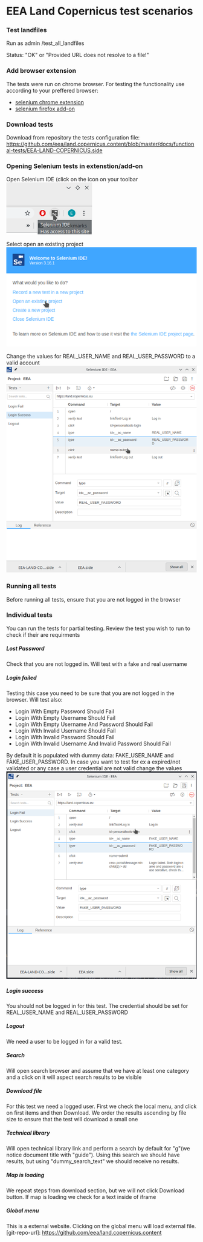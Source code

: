 # EEA Land Copernicus test scenarios

### Test landfiles
Run as admin /test_all_landfiles

Status: "OK" or "Provided URL does not resolve to a file!"

### Add browser extension
The tests were run on chrome browser. For testing the functionality use according to your preffered browser:
- [selenium chrome extension](https://chrome.google.com/webstore/detail/selenium-ide/mooikfkahbdckldjjndioackbalphokd?hl=en)
- [selenium firefox add-on](https://addons.mozilla.org/en-US/firefox/addon/selenium-ide/)

### Download tests
Download from repository the tests configuration file: https://github.com/eea/land.copernicus.content/blob/master/docs/functional-tests/EEA-LAND-COPERNICUS.side

### Opening Selenium tests in extenstion/add-on

Open Selenium IDE (click on the icon on your toolbar
![](https://github.com/eea/land.copernicus.content/raw/master/docs/functional-tests/images/001-open-selenium.png)

Select open an existing project
![](https://github.com/eea/land.copernicus.content/raw/master/docs/functional-tests/images/002-open-project.png)

Change the values for REAL_USER_NAME and REAL_USER_PASSWORD to a valid account
![](https://github.com/eea/land.copernicus.content/raw/master/docs/functional-tests/images/004-change-real-username.png)

### Running all tests

Before running all tests, ensure that you are not logged in the browser

### Individual tests
You can run the tests for partial testing. Review the test you wish to run to check if their are requirments

##### Lost Password
Check that you are not logged in. Will test with a fake and real username

##### Login failed
Testing this case you need to be sure that you are not logged in the browser. Will test also:
- Login With Empty Password Should Fail
- Login With Empty Username Should Fail
- Login With Empty Username And Password Should Fail
- Login With Invalid Username Should Fail
- Login With Invalid Password Should Fail
- Login With Invalid Username And Invalid Password Should Fail

By default it is populated with dummy data:  FAKE_USER_NAME and FAKE_USER_PASSWORD. In case you want to test for ex a expired/not validated or any case a user credential are not valid change the values
![](https://github.com/eea/land.copernicus.content/raw/master/docs/functional-tests/images/003-change-fake-username.png)

##### Login success
You should not be logged in for this test. The credential should be set for REAL_USER_NAME and REAL_USER_PASSWORD

##### Logout
We need a user to be logged in for a valid test.

##### Search
Will open search browser and assume that we have at least one category and a click on it will aspect search results to be visible

##### Download file
For this test we need a logged user. First we check the local menu, and click on first items and then Download. We order the results ascending by file size to ensure that the test will download a small one

##### Technical library
Will open technical library link and perform a search by default for "g"(we notice document title with "guide"). Using this search we should have results, but using "dummy_search_text" we should receive no results.

##### Map is loading
We repeat steps from download section, but we will not click Download button. If map is loading we check for a text inside of iframe

##### Global menu
This is a external website. Clicking on the global menu will load external file.
[git-repo-url]: <https://github.com/eea/land.copernicus.content>
